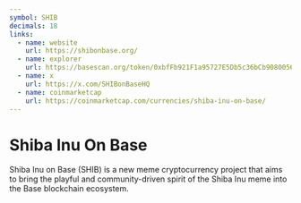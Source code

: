 ```yaml
---
symbol: SHIB
decimals: 18
links:
  - name: website
    url: https://shibonbase.org/
  - name: explorer
    url: https://basescan.org/token/0xbfFb921F1a95727E5Db5c36bCb9080056f0C5761
  - name: x
    url: https://x.com/SHIBonBaseHQ
  - name: coinmarketcap
    url: https://coinmarketcap.com/currencies/shiba-inu-on-base/
---
```


# Shiba Inu On Base

Shiba Inu on Base (SHIB) is a new meme cryptocurrency project that aims to bring the playful and community-driven spirit of the Shiba Inu meme into the Base blockchain ecosystem.
